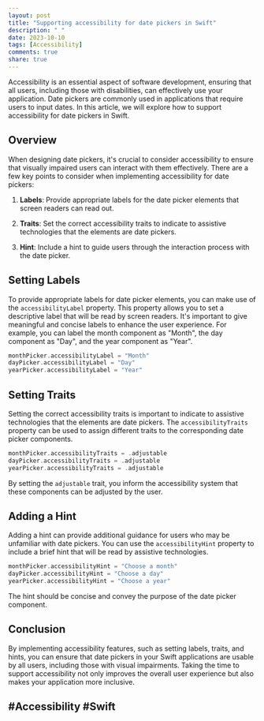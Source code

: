 ```yaml
---
layout: post
title: "Supporting accessibility for date pickers in Swift"
description: " "
date: 2023-10-10
tags: [Accessibility]
comments: true
share: true
---
```


Accessibility is an essential aspect of software development, ensuring that all users, including those with disabilities, can effectively use your application. Date pickers are commonly used in applications that require users to input dates. In this article, we will explore how to support accessibility for date pickers in Swift.

## Overview

When designing date pickers, it's crucial to consider accessibility to ensure that visually impaired users can interact with them effectively. There are a few key points to consider when implementing accessibility for date pickers:

1. **Labels**: Provide appropriate labels for the date picker elements that screen readers can read out.

2. **Traits**: Set the correct accessibility traits to indicate to assistive technologies that the elements are date pickers.

3. **Hint**: Include a hint to guide users through the interaction process with the date picker.

## Setting Labels

To provide appropriate labels for date picker elements, you can make use of the `accessibilityLabel` property. This property allows you to set a descriptive label that will be read by screen readers. It's important to give meaningful and concise labels to enhance the user experience. For example, you can label the month component as "Month", the day component as "Day", and the year component as "Year".

```swift
monthPicker.accessibilityLabel = "Month"
dayPicker.accessibilityLabel = "Day"
yearPicker.accessibilityLabel = "Year"
```

## Setting Traits

Setting the correct accessibility traits is important to indicate to assistive technologies that the elements are date pickers. The `accessibilityTraits` property can be used to assign different traits to the corresponding date picker components.

```swift
monthPicker.accessibilityTraits = .adjustable
dayPicker.accessibilityTraits = .adjustable
yearPicker.accessibilityTraits = .adjustable
```

By setting the `adjustable` trait, you inform the accessibility system that these components can be adjusted by the user.

## Adding a Hint

Adding a hint can provide additional guidance for users who may be unfamiliar with date pickers. You can use the `accessibilityHint` property to include a brief hint that will be read by assistive technologies.

```swift
monthPicker.accessibilityHint = "Choose a month"
dayPicker.accessibilityHint = "Choose a day"
yearPicker.accessibilityHint = "Choose a year"
```

The hint should be concise and convey the purpose of the date picker component.

## Conclusion

By implementing accessibility features, such as setting labels, traits, and hints, you can ensure that date pickers in your Swift applications are usable by all users, including those with visual impairments. Taking the time to support accessibility not only improves the overall user experience but also makes your application more inclusive.

## #Accessibility #Swift
